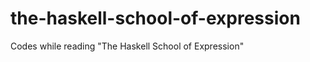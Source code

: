 the-haskell-school-of-expression
================================

Codes while reading "The Haskell School of Expression"
